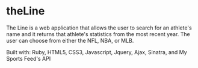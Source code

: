 # theLine
The Line is a web application that allows the user to search for an athlete's name and it returns that athlete's statistics from the most recent year. The user can choose from either the NFL, NBA, or MLB. 

Built with: Ruby, HTML5, CSS3, Javascript, Jquery, Ajax, Sinatra, and My Sports Feed's API